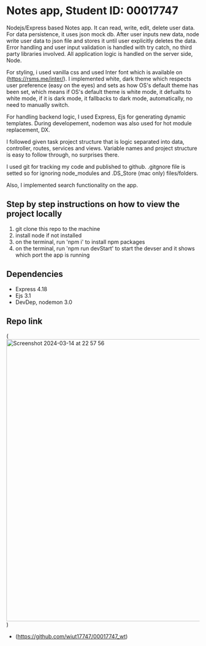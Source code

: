 # Notes app, Student ID: 00017747

Nodejs/Express based Notes app. It can read, write, edit, delete user data. For data persistence, it uses json mock db. After user inputs new data, node write user data to json file and stores it until user explicitly deletes the data. Error handling and user input validation is handled with try catch, no third party libraries involved. All application logic is handled on the server side, Node.

For styling, i used vanilla css and used Inter font which is available on (https://rsms.me/inter/). I implemented white, dark theme which respects user preference (easy on the eyes) and sets as how OS's default theme has been set, which means if OS's default theme is white mode, it defualts to white mode, if it is dark mode, it fallbacks to dark mode, automatically, no need to manually switch.

For handling backend logic, I used Express, Ejs for generating dynamic templates. During developement, nodemon was also used for hot module replacement, DX.

I followed given task project structure that is logic separated into data, controller, routes, services and views. Variable names and project structure is easy to follow through, no surprises there.

I used git for tracking my code and published to github. .gitgnore file is setted so for ignoring node_modules and .DS_Store (mac only) files/folders.

Also, I implemented search functionality on the app.

## Step by step instructions on how to view the project locally

1. git clone this repo to the machine
2. install node if not installed
3. on the terminal, run 'npm i' to install npm packages
4. on the terminal, run 'npm run devStart' to start the devser and it shows which port the app is running

## Dependencies

- Express 4.18
- Ejs 3.1
- DevDep, nodemon 3.0

## Repo link

(<img width="735" alt="Screenshot 2024-03-14 at 22 57 56" src="https://github.com/wiut17747/00017747_wt/assets/145759300/6e407bf9-22e7-49a9-a322-4ad5656a0f7b">)

- (https://github.com/wiut17747/00017747_wt)
